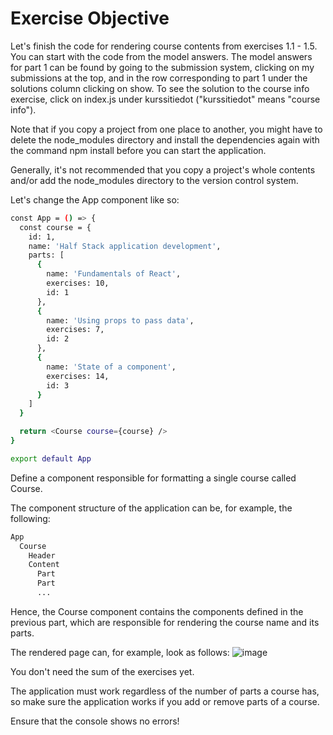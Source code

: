 # Exercise Objective 
Let's finish the code for rendering course contents from exercises 1.1 - 1.5. You can start with the code from the model answers. The model answers for part 1 can be found by going to the submission system, clicking on my submissions at the top, and in the row corresponding to part 1 under the solutions column clicking on show. To see the solution to the course info exercise, click on index.js under kurssitiedot ("kurssitiedot" means "course info").

Note that if you copy a project from one place to another, you might have to delete the node_modules directory and install the dependencies again with the command npm install before you can start the application.

Generally, it's not recommended that you copy a project's whole contents and/or add the node_modules directory to the version control system.

Let's change the App component like so:
```sh
const App = () => {
  const course = {
    id: 1,
    name: 'Half Stack application development',
    parts: [
      {
        name: 'Fundamentals of React',
        exercises: 10,
        id: 1
      },
      {
        name: 'Using props to pass data',
        exercises: 7,
        id: 2
      },
      {
        name: 'State of a component',
        exercises: 14,
        id: 3
      }
    ]
  }

  return <Course course={course} />
}

export default App
```
Define a component responsible for formatting a single course called Course.

The component structure of the application can be, for example, the following:
```sh
App
  Course
    Header
    Content
      Part
      Part
      ...
```
Hence, the Course component contains the components defined in the previous part, which are responsible for rendering the course name and its parts.

The rendered page can, for example, look as follows:
![image](https://github.com/devstackweb3/osa2/assets/118926098/a8e6fa3d-782f-415e-9b33-1e2760e1ee8b)

You don't need the sum of the exercises yet.

The application must work regardless of the number of parts a course has, so make sure the application works if you add or remove parts of a course.

Ensure that the console shows no errors!
